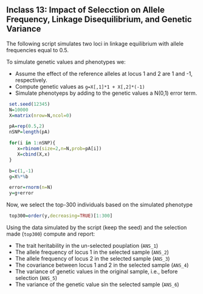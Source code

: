 ## Inclass 13: Impact of Selecction on Allele Frequency, Linkage Disequilibrium, and Genetic Variance


The following script simulates two loci in linkage equilibrium with allele frequencies equal to 0.5.

To simulate genetic values and phenotypes we:

   - Assume the effect of the reference alleles at locus 1 and 2 are 1 and -1, respectively.
   - Compute genetic values as `g=X[,1]*1 + X[,2]*(-1)`
   - Simulate phenotyeps by adding to the genetic values a N(0,1) error term.

```r
 set.seed(12345)
 N=10000
 X=matrix(nrow=N,ncol=0)

 pA=rep(0.5,2)
 nSNP=length(pA)

 for(i in 1:nSNP){
	x=rbinom(size=2,n=N,prob=pA[i])
	X=cbind(X,x)
 }

 b=c(1,-1)
 g=X%*%b

 error=rnorm(n=N)
 y=g+error
```

Now, we select the top-300 individuals based on the simulated phenotype


```r
 top300=order(y,decreasing=TRUE)[1:300]
```

Using the data simulated by the script (keep the seed) and the selection made (`top300`) compute and report:

  - The trait heritability in the un-selected pouplation (`ANS_1`)
  - The allele frequency of locus 1 in the selected sample (`ANS_2`) 
  - The allele frequency of locus 2 in the selected sample (`ANS_3`)
  - The covariance between locus 1 and 2 in the selected sample (`ANS_4`)
  - The variance of genetic values in the original sample, i.e., before selection (`ANS_5`)
  - The variance of the genetic value sin the selected sample (`ANS_6`)

